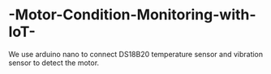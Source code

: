 # -Motor-Condition-Monitoring-with-IoT-
We use arduino nano to connect DS18B20 temperature sensor and  vibration sensor to detect the motor.
